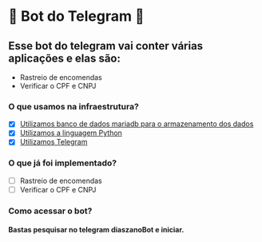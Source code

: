# 🐍 Bot do Telegram 🐍

## Esse bot do telegram vai conter várias aplicações e elas são:

- Rastreio de encomendas
- Verificar o CPF e CNPJ

### O que usamos na infraestrutura?
- [x] [Utilizamos banco de dados mariadb para o armazenamento dos dados](https://mariadb.org/)
- [x] [Utilizamos a linguagem Python](https://www.python.org/)
- [x] [Utilizamos Telegram](https://web.telegram.org/z/)

### O que já foi implementado?

- [ ] Rastreio de encomendas
- [ ] Verificar o CPF e CNPJ

### Como acessar o bot?
#### Bastas pesquisar no telegram diaszanoBot e iniciar.

